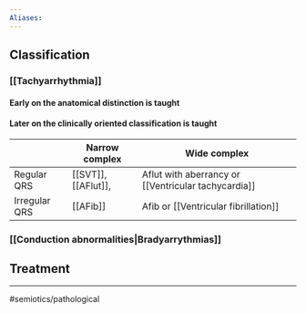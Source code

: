 ```yaml
---
Aliases:
---
```

## Classification
### [[Tachyarrhythmia]]
#### Early on the anatomical distinction is taught
#### Later on the clinically oriented classification is taught
|               | Narrow complex      | Wide complex                                        |
| ------------- | ------------------- | --------------------------------------------------- |
| Regular QRS   | [[SVT]], [[AFlut]], | Aflut with aberrancy or [[Ventricular tachycardia]] | 
| Irregular QRS | [[AFib]]            | Afib or [[Ventricular fibrillation]]                |

### [[Conduction abnormalities|Bradyarrythmias]]

## Treatment
---
#semiotics/pathological 